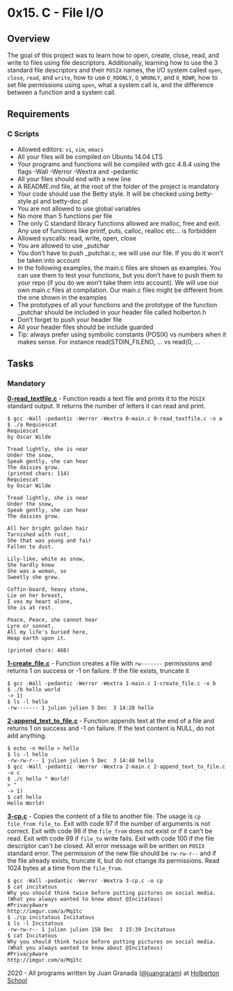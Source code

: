 # 0x15. C - File I/O

## Overview
The goal of this project was to learn how to open, create, close, read, and write to files using file descriptors. Additionally, learning how to use the 3 standard file descriptors and their `POSIX` names, the I/O system called `open`, `close`, `read`, and `write`, how to use `O_RDONLY`, `O_WRONLY`, and `O_RDWR`, how to set file permissions using `open`, what a system call is, and the difference between a function and a system call.

## Requirements
### C Scripts
* Allowed editors: `vi`, `vim`, `emacs`
* All your files will be compiled on Ubuntu 14.04 LTS
* Your programs and functions will be compiled with gcc 4.8.4 using the flags -Wall -Werror -Wextra and -pedantic
* All your files should end with a new line
* A README.md file, at the root of the folder of the project is mandatory
* Your code should use the Betty style. It will be checked using betty-style.pl and betty-doc.pl
* You are not allowed to use global variables
* No more than 5 functions per file
* The only C standard library functions allowed are malloc, free and exit. Any use of functions like printf, puts, calloc, realloc etc… is forbidden
* Allowed syscalls: read, write, open, close
* You are allowed to use _putchar
* You don’t have to push _putchar.c, we will use our file. If you do it won’t be taken into account
* In the following examples, the main.c files are shown as examples. You can use them to test your functions, but you don’t have to push them to your repo (if you do we won’t take them into account). We will use our own main.c files at compilation. Our main.c files might be different from the one shown in the examples
* The prototypes of all your functions and the prototype of the function _putchar should be included in your header file called holberton.h
* Don’t forget to push your header file
* All your header files should be include guarded
* Tip: always prefer using symbolic constants (POSIX) vs numbers when it makes sense. For instance read(STDIN_FILENO, ... vs read(0, ...

## Tasks
### Mandatory
**[0-read_textfile.c](0-read_textfile.c)** - Function reads a text file and prints it to the `POSIX` standard output. It returns the number of letters it can read and print.
```
$ gcc -Wall -pedantic -Werror -Wextra 0-main.c 0-read_textfile.c -o a
$ ./a Requiescat 
Requiescat
by Oscar Wilde

Tread lightly, she is near
Under the snow,
Speak gently, she can hear
The daisies grow.
(printed chars: 114)
Requiescat
by Oscar Wilde

Tread lightly, she is near
Under the snow,
Speak gently, she can hear
The daisies grow.

All her bright golden hair
Tarnished with rust,
She that was young and fair
Fallen to dust.

Lily-like, white as snow,
She hardly knew
She was a woman, so
Sweetly she grew.

Coffin-board, heavy stone,
Lie on her breast,
I vex my heart alone,
She is at rest.

Peace, Peace, she cannot hear
Lyre or sonnet,
All my life's buried here,
Heap earth upon it.

(printed chars: 468)
```

**[1-create_file.c](1-create_file.c)** - Function creates a file with `rw-------` permissions and returns 1 on success or -1 on failure. If the file exists, truncate it
```
$ gcc -Wall -pedantic -Werror -Wextra 1-main.c 1-create_file.c -o b
$ ./b hello world
-> 1)
$ ls -l hello
-rw------- 1 julien julien 5 Dec  3 14:28 hello
```

**[2-append_text_to_file.c](2-append_text_to_file.c)** - Function appends text at the end of a file and returns 1 on success and -1 on failure. If the text content is NULL, do not add anything.
```
$ echo -n Hello > hello
$ ls -l hello
-rw-rw-r-- 1 julien julien 5 Dec  3 14:48 hello
$ gcc -Wall -pedantic -Werror -Wextra 2-main.c 2-append_text_to_file.c -o c
$ ./c hello " World!
> "
-> 1)
$ cat hello 
Hello World!
```

**[3-cp.c](3-cp.c)** - Copies the content of a file to another file. The usage is `cp file_from file_to`. Exit with code 97 if the number of arguments is not correct. Exit with code 98 if the `file_from` does not exist or if it can't be read. Exit with code 99 if `file_to` write fails. Exit with code 100 if the file descriptor can't be closed. All error message will be written on `POSIX` standard error. The permission of the new file should be `rw-rw-r--` and if the file already exists, truncate it, but do not change its permissions. Read 1024 bytes at a time from the `file_from`.
```
$ gcc -Wall -pedantic -Werror -Wextra 3-cp.c -o cp
$ cat incitatous 
Why you should think twice before putting pictures on social media.
(What you always wanted to know about @Incitatous)
#PrivacyAware
http://imgur.com/a/Mq1tc
$ ./cp incitatous Incitatous
$ ls -l Incitatous 
-rw-rw-r-- 1 julien julien 158 Dec  3 15:39 Incitatous
$ cat Incitatous 
Why you should think twice before putting pictures on social media.
(What you always wanted to know about @Incitatous)
#PrivacyAware
http://imgur.com/a/Mq1tc
```


2020 - All programs written by Juan Granada ([@juangraram](https://twitter.com/JuanGraRam)) at [Holberton School](https://www.holbertonschool.com/)